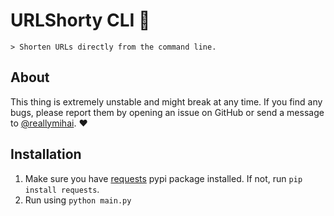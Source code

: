 # URLShorty CLI 🚧
    > Shorten URLs directly from the command line.

## About
This thing is extremely unstable and might break at any time. If you find any bugs, please report them by opening an issue on GitHub or send a message to [@reallymihai](https://twitter.com/reallymihai). ❤️

## Installation
1. Make sure you have [requests](https://pypi.org/project/requests/) pypi package installed. If not, run `pip install requests`.
2. Run using `python main.py`